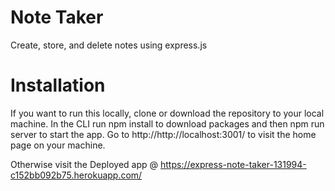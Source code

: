 # Note Taker
Create, store, and delete notes using express.js

# Installation
If you want to run this locally, clone or download the repository to your local machine. In the CLI run npm install to download packages and then npm run server to start the app. Go to http://http://localhost:3001/ to visit the home page on your machine.

Otherwise visit the Deployed app @ https://express-note-taker-131994-c152bb092b75.herokuapp.com/
